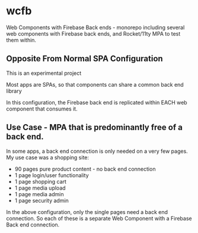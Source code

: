 # wcfb
Web Components with Firebase Back ends - monorepo including several web components with Firebase back ends, and Rocket/11ty MPA to test them within.

## Opposite From Normal SPA Configuration

This is an experimental project

Most apps are SPAs, so that components can share a common back end library

In this configuration, the Firebase back end is replicated within EACH web component that consumes it.

## Use Case - MPA that is predominantly free of a back end.

In some apps, a back end connection is only needed on a very few pages. My use case was a shopping site:

- 90 pages pure product content - no back end connection
- 1 page login/user functionality
- 1 page shopping cart
- 1 page media upload
- 1 page media admin
- 1 page security admin

In the above configuration, only the single pages need a back end connection. So each of these is a separate Web Component with a Firebase Back end connection.
